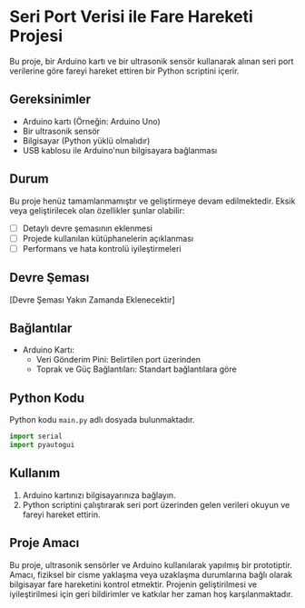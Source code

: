 # Seri Port Verisi ile Fare Hareketi Projesi

Bu proje, bir Arduino kartı ve bir ultrasonik sensör kullanarak alınan seri port verilerine göre fareyi hareket ettiren bir Python scriptini içerir.

## Gereksinimler

- Arduino kartı (Örneğin: Arduino Uno)
- Bir ultrasonik sensör
- Bilgisayar (Python yüklü olmalıdır)
- USB kablosu ile Arduino'nun bilgisayara bağlanması

## Durum

Bu proje henüz tamamlanmamıştır ve geliştirmeye devam edilmektedir. Eksik veya geliştirilecek olan özellikler şunlar olabilir:

- [ ] Detaylı devre şemasının eklenmesi
- [ ] Projede kullanılan kütüphanelerin açıklanması
- [ ] Performans ve hata kontrolü iyileştirmeleri

## Devre Şeması

[Devre Şeması Yakın Zamanda Eklenecektir]

## Bağlantılar

- Arduino Kartı:
  - Veri Gönderim Pini: Belirtilen port üzerinden
  - Toprak ve Güç Bağlantıları: Standart bağlantılara göre

## Python Kodu

Python kodu `main.py` adlı dosyada bulunmaktadır.

```python
import serial
import pyautogui
```


## Kullanım

1. Arduino kartınızı bilgisayarınıza bağlayın.
2. Python scriptini çalıştırarak seri port üzerinden gelen verileri okuyun ve fareyi hareket ettirin.

## Proje Amacı

Bu proje, ultrasonik sensörler ve Arduino kullanılarak yapılmış bir prototiptir. Amacı, fiziksel bir cisme yaklaşma veya uzaklaşma durumlarına bağlı olarak bilgisayar fare hareketini kontrol etmektir. Projenin geliştirilmesi ve iyileştirilmesi için geri bildirimler ve katkılar her zaman hoş karşılanmaktadır.

